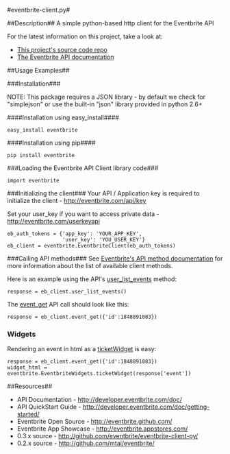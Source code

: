 #eventbrite-client.py#

##Description##
A simple python-based http client for the Eventbrite API

For the latest information on this project, take a look at:

* [This project's source code repo](http://github.com/eventbrite/eventbrite-client-py/)
* [The Eventbrite API documentation](http://developer.eventbrite.com/doc/)

##Usage Examples##

###Installation###

NOTE:  This package requires a JSON library - by default we check for "simplejson" or use the built-in "json" library provided in python 2.6+

####Installation using easy_install####

    easy_install eventbrite

####Installation using pip####

    pip install eventbrite

###Loading the Eventbrite API Client library code###

    import eventbrite

###Initializing the client###
Your API / Application key is required to initialize the client - http://eventbrite.com/api/key

Set your user_key if you want to access private data - http://eventbrite.com/userkeyapi

    eb_auth_tokens = {'app_key': 'YOUR_APP_KEY',
                      'user_key': 'YOU_USER_KEY'}
    eb_client = eventbrite.EventbriteClient(eb_auth_tokens)

###Calling API methods###
See [Eventbrite's API method documentation](http://developer.eventbrite.com/doc/) for more information about the list of available client methods.

Here is an example using the API's [user_list_events](http://developer.eventbrite.com/doc/users/user_list_events/) method:

    response = eb_client.user_list_events()

The [event_get](http://developer.eventbrite.com/doc/events/event_get/) API call should look like this:

    response = eb_client.event_get({'id':1848891083})

### Widgets ###
Rendering an event in html as a [ticketWidget](http://www.eventbrite.com/t/how-to-use-ticket-widget) is easy:

    response = eb_client.event_get({'id':1848891083})
    widget_html = eventbrite.EventbriteWidgets.ticketWidget(response['event'])

##Resources##
* API Documentation - <http://developer.eventbrite.com/doc/>
* API QuickStart Guide - <http://developer.eventbrite.com/doc/getting-started/>
* Eventbrite Open Source - <http://eventbrite.github.com/>
* Eventbrite App Showcase - <http://eventbrite.appstores.com/>
* 0.3.x source - <http://github.com/eventbrite/eventbrite-client-py/>
* 0.2.x source - <http://github.com/mtai/eventbrite/>
